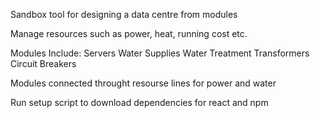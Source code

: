 Sandbox tool for designing a data centre from modules

Manage resources such as power, heat, running cost etc.

Modules Include:
    Servers
    Water Supplies
    Water Treatment
    Transformers
    Circuit Breakers

Modules connected throught resourse lines for power and water

Run setup script to download dependencies for react and npm